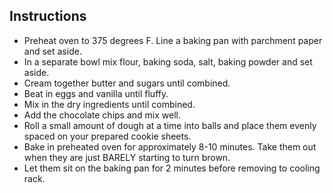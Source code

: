 ## Instructions 
* Preheat oven to 375 degrees F. Line a baking pan with parchment paper and set aside.
* In a separate bowl mix flour, baking soda, salt, baking powder and set aside.
* Cream together butter and sugars until combined.
* Beat in eggs and vanilla until fluffy.
* Mix in the dry ingredients until combined.
* Add the chocolate chips and mix well.
* Roll a small amount of dough at a time into balls and place them evenly spaced on your prepared cookie sheets. 
* Bake in preheated oven for approximately 8-10 minutes. Take them out when they are just BARELY starting to turn brown.
* Let them sit on the baking pan for 2 minutes before removing to cooling rack.